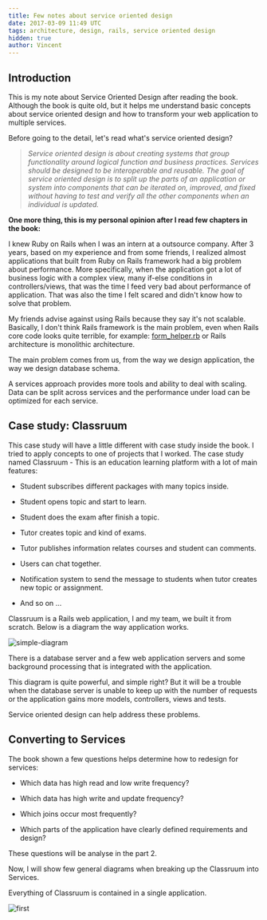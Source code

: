 ```yaml
---
title: Few notes about service oriented design
date: 2017-03-09 11:49 UTC
tags: architecture, design, rails, service oriented design
hidden: true
author: Vincent
---
```


## Introduction

This is my note about Service Oriented Design after reading the book. Although the book is quite old,
but it helps me understand basic concepts about service oriented design and how to transform your web application to multiple services.

Before going to the detail, let's read what's service oriented design?

>   *Service oriented design is about creating systems that group functionality around logical function and business practices.
>   Services should be designed to be interoperable and reusable.
>   The goal of service oriented design is to split up the parts of an application or system into components that can be iterated on,
>   improved, and fixed without having to test and verify all the other components when an individual is updated.*

**One more thing, this is my personal opinion after I read few chapters in the book:**

I knew Ruby on Rails when I was an intern at a outsource company. After 3 years, based on
my experience and from some friends, I realized almost applications that built from Ruby on Rails framework had a big problem about performance.
More specifically, when the application got a lot of business logic with a complex view, many if-else conditions in controllers/views, that was the time
I feed very bad about performance of application. That was also the time I felt scared and didn't know how to solve that problem.

My friends advise against using Rails because they say it's not scalable. Basically, I don't think Rails framework is the main problem,
even when Rails core code looks quite terrible, for example:
[form_helper.rb](https://github.com/rails/rails/blob/master/actionview/lib/action_view/helpers/form_helper.rb) or Rails architecture is monolithic architecture.

The main problem comes from us, from the way we design application, the way we design database schema.

A services approach provides more tools and ability to deal with scaling. Data can be split across services and the performance
under load can be optimized for each service.

## Case study: Classruum

This case study will have a little different with case study inside the book. I tried to apply concepts to one of projects that I worked.
The case study named Classruum - This is an education learning platform with a lot of main features:

- Student subscribes different packages with many topics inside.

- Student opens topic and start to learn.

- Student does the exam after finish a topic.

- Tutor creates topic and kind of exams.

- Tutor publishes information relates courses and student can comments.

- Users can chat together.

- Notification system to send the message to students when tutor creates new topic or assignment.

- And so on ...

Classruum is a Rails web application, I and my team, we built it from scratch. Below is a diagram the way application works.

![simple-diagram](https://docs.google.com/uc?id=0B-S3PHiYZOY1MzE5OXNDUEpXbU0)

There is a database server and a few web application servers and some background processing that is integrated with the application.

This diagram is quite powerful, and simple right? But it will be a trouble when the database server is unable to keep up with the number of requests or the application gains more models, controllers, views and tests.

Service oriented design can help address these problems.

## Converting to Services

The book shown a few questions helps determine how to redesign for services:

- Which data has high read and low write frequency?

- Which data has high write and update frequency?

- Which joins occur most frequently?

- Which parts of the application have clearly defined requirements and design?

These questions will be analyse in the part 2.

Now, I will show few general diagrams when breaking up the Classruum into Services.

Everything of Classruum is contained in a single application.

![first]()


